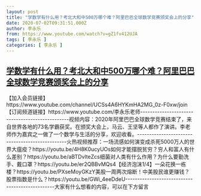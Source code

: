 ```yaml
---
layout: post
title: "学数学有什么用？考北大和中500万哪个难？阿里巴巴全球数学竞赛颁奖会上的分享"
date: 2020-07-02T09:31:51.000Z
author: 李永乐
from: https://www.youtube.com/watch?v=gZ1fv412UJA
tags: [ 李永乐 ]
categories: [ 李永乐 ]
---
```

<!--1593682311000-->
[学数学有什么用？考北大和中500万哪个难？阿里巴巴全球数学竞赛颁奖会上的分享](https://www.youtube.com/watch?v=gZ1fv412UJA)
------

<div>
【加入会员链接】https://www.youtube.com/channel/UCSs4A6HYKmHA2MG_0z-F0xw/join【订阅频道链接】https://www.youtube.com/李永乐老师------------------------------------------------视频内容：2020年阿里巴巴全球数学竞赛结束了，来自世界各地的73名学霸获奖。在颁奖大会上，马云、王坚等人都作了演讲。李老师作为嘉宾之一做了一个数学与生活的分享，欢迎收看。------------------------------------------------火热视频推荐：一场流感如何演变成杀死5000万人的世界大瘟疫？https://youtu.be/4H8K0ucyUOs如何才能摆脱贫穷？穷人和富人有什么差别？https://youtu.be/aBTDvlteZcs细菌对人类有什么作用？为什么要勤洗手、戴口罩？https://youtu.be/er2QBBvMQs4【经济泡沫1/4】一朵花换一栋楼？https://youtu.be/PXseMoyGKzY美股一周两次熔断！中美股民谁更赚钱？股票指数是什么？https://youtu.be/GWi_4eeDdeU------------------------------------------------大家有什么想看的内容，可以在下方留言
</div>
